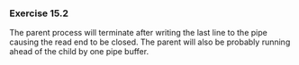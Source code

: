 ### Exercise 15.2

The parent process will terminate after writing the last line to the pipe causing the read end to be closed. The parent will also be probably running ahead of the child by one pipe buffer.
